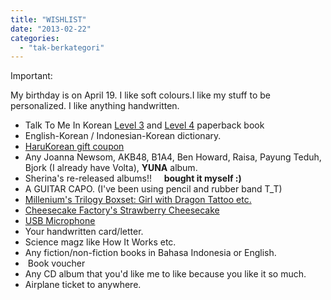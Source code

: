 ```yaml
---
title: "WISHLIST"
date: "2013-02-22"
categories: 
  - "tak-berkategori"
---
```


Important:  
  
My birthday is on April 19. I like soft colours.I like my stuff to be personalized. I like anything handwritten.  

- Talk To Me In Korean [Level 3](http://mykoreanstore.myshopify.com/collections/ttmik-books/products/ttmikbook3-1) and [Level 4](http://mykoreanstore.myshopify.com/collections/ttmik-books/products/ttmik4preorder) paperback book
- English-Korean / Indonesian-Korean dictionary.
- [HaruKorean gift coupon](http://mykoreanstore.myshopify.com/collections/all-products/products/harukorean)
- Any Joanna Newsom, AKB48, B1A4, Ben Howard, Raisa, Payung Teduh, Bjork (I already have Volta), **YUNA** album.
- Sherina's re-released albums!!     **bought it myself :)**
- A GUITAR CAPO. (I've been using pencil and rubber band T\_T)
- [Millenium's Trilogy Boxset: Girl with Dragon Tattoo etc.](http://www.bookdepository.co.uk/Millennium-Trilogy-Box-Set-WITH-Girl-with-Dragon-Tattoo-Girl-Who-Played-with-Fire-Girl-Who-Kicked-Hornets-Nest-Stieg-Larsson/9780857383716)
- [Cheesecake Factory's Strawberry Cheesecake](http://www.chzcakefactory.com/product/buy/strawberry-cheese-cake/166/)
- [USB Microphone](http://www.belialatmusik.com/products/889/0/Samson-USB-Microphones/)
- Your handwritten card/letter.
- Science magz like How It Works etc.
- Any fiction/non-fiction books in Bahasa Indonesia or English.
-  Book voucher
- Any CD album that you'd like me to like because you like it so much.
- Airplane ticket to anywhere.

[  
](http://www.kampungseleb.com/u/72720121212123917_50c818852edc3Sherina%203%20little%20album.jpg)
